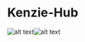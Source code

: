 # Kenzie-Hub

![alt text](https://i.ibb.co/HhPmLjt/Screenshot-from-2022-06-14-10-26-36.png)![alt text](https://i.ibb.co/HhPmLjt/Screenshot-from-2022-06-14-10-26-36.png)
